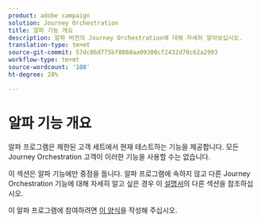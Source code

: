 ```yaml
---
product: adobe campaign
solution: Journey Orchestration
title: 알파 기능 개요
description: 알파 버전의 Journey Orchestration에 대해 자세히 알아보십시오.
translation-type: tm+mt
source-git-commit: 57dc86d775bf8860aa09300cf2432d70c62a2993
workflow-type: tm+mt
source-wordcount: '108'
ht-degree: 28%

---
```



# 알파 기능 개요

알파 프로그램은 제한된 고객 세트에서 현재 테스트하는 기능을 제공합니다. 모든 Journey Orchestration 고객이 이러한 기능을 사용할 수는 없습니다.

이 섹션은 알파 기능에만 중점을 둡니다. 알파 프로그램에 속하지 않고 다른 Journey Orchestration 기능에 대해 자세히 알고 싶은 경우 이 [설명서](../../journey-orchestration-home.md)의 다른 섹션을 참조하십시오.

이 알파 프로그램에 참여하려면 [이 양식](https://forms.office.com/Pages/ResponsePage.aspx?id=Wht7-jR7h0OUrtLBeN7O4RuhNDklrkhHrsBisppjRThURDJTTUxWSTBJQU1OSTBTVjMwUDRIQURDNS4u)을 작성해 주십시오.


